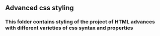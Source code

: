 ## Advanced css styling

### This folder contains styling of the project of HTML advances with different varieties of css syntax and properties
